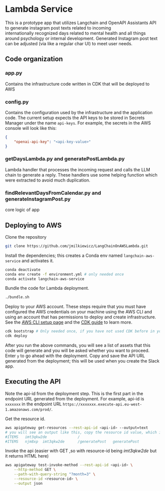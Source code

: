# Lambda Service
This is a prototype app that utilizes Langchain and OpenAPI Assistants API to generate instagram post texts related to incoming  
internationally recognized days related to mental health and all things around psychology or internal development.
Generated Instagram post text can be adjusted (via like a regular char UI) to meet user needs.

## Code organization
### app.py
Contains the infrastructure code written in CDK that will be deployed to AWS

### config.py
Contains the configuration used by the infrastructure and the application code. The current setup expects the API keys to be stored in Secrets Manager under the name `api-keys`. For example, the secrets in the AWS console will look like this:
```json
{
    "openai-api-key": "<api-key-value>"
}
```

### getDaysLambda.py and generatePostLambda.py
Lambda handler that processes the incoming request and calls the LLM chain to generate a reply. 
These handlers use some helping function which were extracted to avoid much duplication.


### findRelevantDaysFromCalendar.py and generateInstagramPost.py
core logic of app

## Deploying to AWS

Clone the repository
```bash
git clone https://github.com/jmilkiewicz/LangChainOnAWSLambda.git
```


Install the dependencies; this creates a Conda env named `langchain-aws-service` and activates it.
```bash
conda deactivate
conda env create -f environment.yml # only needed once
conda activate langchain-aws-service
```

Bundle the code for Lambda deployment.
```bash
./bundle.sh
```

Deploy to your AWS account. These steps require that you must have configured the AWS credentials on your machine using the AWS CLI and using an account that has permissions to deploy and create infrastructure. See the [AWS CLI setup page](https://docs.aws.amazon.com/cli/latest/userguide/getting-started-prereqs.html) and the [CDK guide](https://docs.aws.amazon.com/cdk/v2/guide/getting_started.html) to learn more.
```bash
cdk bootstrap # Only needed once, if you have not used CDK before in your account
cdk deploy
```
After you run the above commands, you will see a list of assets that this code will generate and you will be asked whether you want to proceed. Enter `y` to go ahead with the deployment. Copy and save the API URL generated from the deployment; this will be used when you create the Slack app.

## Executing the API
Note the api-id from the deployment step. This is the first part in the endpoint URL generated from the deployment. For example, api-id is `xxxxxxx` in the endpoint URL `https://xxxxxxx.execute-api.eu-west-1.amazonaws.com/prod/`.

Get the resource id.
```bash
aws apigateway get-resources --rest-api-id <api-id> --output=text
# you will see an output like this, copy the resource id value, which is 789ai1gbjn in this sample
#ITEMS   imt3qkw2de              /
#ITEMS   njm8xp  imt3qkw2de      /generatePost   generatePost
```

Invoke the  api (easier with GET ,so with resource-id being _imt3qkw2de_ but it returns HTML here) 
```bash
aws apigateway test-invoke-method --rest-api-id <api-id> \
    --http-method GET \
    --path-with-query-string "?month=3" \
    --resource-id <resource-id> \
    --output json
```


